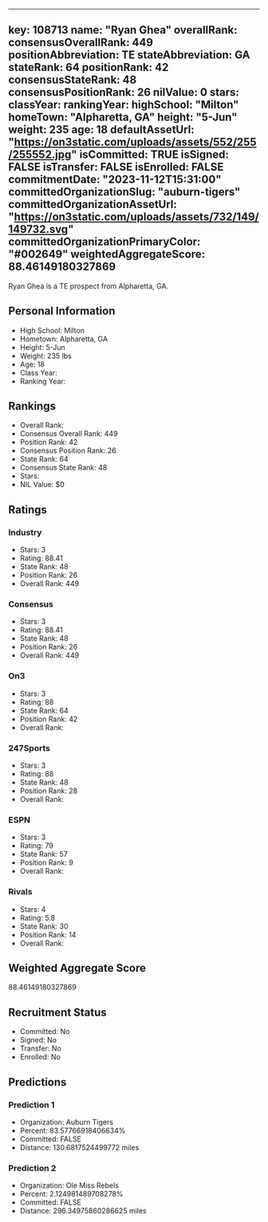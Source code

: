 ---
  key: 108713
  name: "Ryan Ghea"
  overallRank: 
  consensusOverallRank: 449
  positionAbbreviation: TE
  stateAbbreviation: GA
  stateRank: 64
  positionRank: 42
  consensusStateRank: 48
  consensusPositionRank: 26
  nilValue: 0
  stars: 
  classYear: 
  rankingYear: 
  highSchool: "Milton"
  homeTown: "Alpharetta, GA"
  height: "5-Jun"
  weight: 235
  age: 18
  defaultAssetUrl: "https://on3static.com/uploads/assets/552/255/255552.jpg"
  isCommitted: TRUE
  isSigned: FALSE
  isTransfer: FALSE
  isEnrolled: FALSE
  commitmentDate: "2023-11-12T15:31:00"
  committedOrganizationSlug: "auburn-tigers"
  committedOrganizationAssetUrl: "https://on3static.com/uploads/assets/732/149/149732.svg"
  committedOrganizationPrimaryColor: "#002649"
  weightedAggregateScore: 88.46149180327869
  ---
  
  Ryan Ghea is a TE prospect from Alpharetta, GA.
  
  ## Personal Information
  - High School: Milton
  - Hometown: Alpharetta, GA
  - Height: 5-Jun
  - Weight: 235 lbs
  - Age: 18
  - Class Year: 
  - Ranking Year: 
  
  ## Rankings
  - Overall Rank: 
  - Consensus Overall Rank: 449
  - Position Rank: 42
  - Consensus Position Rank: 26
  - State Rank: 64
  - Consensus State Rank: 48
  - Stars: 
  - NIL Value: $0
  
  ## Ratings
  
  ### Industry
  - Stars: 3
  - Rating: 88.41
  - State Rank: 48
  - Position Rank: 26
  - Overall Rank: 449
  
  ### Consensus
  - Stars: 3
  - Rating: 88.41
  - State Rank: 48
  - Position Rank: 26
  - Overall Rank: 449
  
  ### On3
  - Stars: 3
  - Rating: 88
  - State Rank: 64
  - Position Rank: 42
  - Overall Rank: 
  
  ### 247Sports
  - Stars: 3
  - Rating: 88
  - State Rank: 48
  - Position Rank: 28
  - Overall Rank: 
  
  ### ESPN
  - Stars: 3
  - Rating: 79
  - State Rank: 57
  - Position Rank: 9
  - Overall Rank: 
  
  ### Rivals
  - Stars: 4
  - Rating: 5.8
  - State Rank: 30
  - Position Rank: 14
  - Overall Rank: 
  
  ## Weighted Aggregate Score
  88.46149180327869
  
  ## Recruitment Status
  - Committed: No
  - Signed: No
  - Transfer: No
  - Enrolled: No
  
  
  
  ## Predictions
  
  ### Prediction 1
  - Organization: Auburn Tigers
  - Percent: 83.57766918406634%
  - Committed: FALSE
  - Distance: 130.6817524499772 miles
  
  ### Prediction 2
  - Organization: Ole Miss Rebels
  - Percent: 2.124981489708278%
  - Committed: FALSE
  - Distance: 296.34975860286625 miles
  